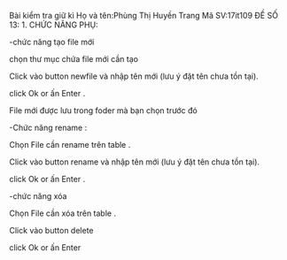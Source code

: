 Bài kiểm tra giữ kì
Họ và tên:Phùng Thị Huyền Trang
Mã SV:17it109
ĐỀ SỐ 13:
1.
CHỨC NĂNG PHỤ:

-chức năng tạo file mới

chọn thư mục chứa file mới cần tạo

Click vào button newfile và nhập tên mới (lưu ý đặt tên chưa tồn tại).

click Ok or ấn Enter .

File mới được lưu trong foder mà bạn chọn trước đó

-Chức năng rename :

Chọn File cần rename trên table .

Click vào button rename và nhập tên mới (lưu ý đặt tên chưa tồn tại).

click Ok or ấn Enter .

-chức năng xóa

Chọn File cần xóa trên table .

Click vào button delete

click Ok or ấn Enter
